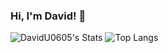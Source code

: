 ### Hi, I'm David! 👋

![DavidU0605's Stats](https://github-readme-stats-davidu0605s-projects.vercel.app/api?username=DavidU0605&theme=vue-dark&show_icons=true&hide_border=true&count_private=true)
![Top Langs](https://github-readme-stats.vercel.app/api/top-langs/?username=DavidU0605&size_weight=0.5&count_weight=0.5&theme=vue-dark&show_icons=true&hide_border=true&count_private=true&layout=compact)

<!--
**DavidU0605/DavidU0605** is a ✨ _special_ ✨ repository because its `README.md` (this file) appears on your GitHub profile.

Here are some ideas to get you started:

- 🔭 I’m currently working on ...
- 🌱 I’m currently learning ...
- 👯 I’m looking to collaborate on ...
- 🤔 I’m looking for help with ...
- 💬 Ask me about ...
- 📫 How to reach me: ...
- 😄 Pronouns: ...
- ⚡ Fun fact: ...
-->
